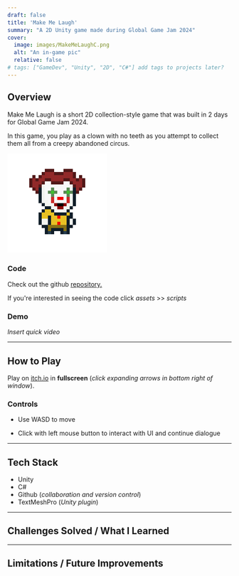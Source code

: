 ```yaml
---
draft: false
title: 'Make Me Laugh'
summary: "A 2D Unity game made during Global Game Jam 2024"
cover:
  image: images/MakeMeLaughC.png
  alt: "An in-game pic"
  relative: false 
# tags: ["GameDev", "Unity", "2D", "C#"] add tags to projects later?
---
```


## Overview
Make Me Laugh is a short 2D collection-style game that was built in 2 days for Global Game Jam 2024.

In this game, you play as a clown with no teeth as you attempt to collect them all from a creepy abandoned circus. 

![ClownNoTeeth](noTeethIdleS2.png) 

### Code

Check out the github [repository.](https://github.com/StacyG15/MakeMeLaugh)

If you're interested in seeing the code click *assets* >> *scripts* 

### Demo
*Insert quick video*

---

## How to Play
Play on [itch.io](https://stacyg15.itch.io/make-me-laugh) in **fullscreen** (*click expanding arrows in bottom right of window*).

### Controls
- Use WASD to move

- Click with left mouse button to interact with UI and continue dialogue

---

## Tech Stack
- Unity
- C#
- Github (*collaboration and version control*)
- TextMeshPro (*Unity plugin*)
---

## Challenges Solved / What I Learned

---

## Limitations / Future Improvements